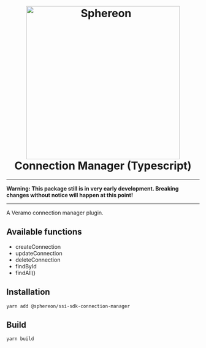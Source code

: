 <!--suppress HtmlDeprecatedAttribute -->
<h1 align="center">
  <br>
  <a href="https://www.sphereon.com"><img src="https://sphereon.com/content/themes/sphereon/assets/img/logo.svg" alt="Sphereon" width="400"></a>
  <br>Connection Manager (Typescript) 
  <br>
</h1>

---

**Warning: This package still is in very early development. Breaking changes without notice will happen at this point!**

---

A Veramo connection manager plugin.

## Available functions

- createConnection
- updateConnection
- deleteConnection
- findById
- findAll()

## Installation

```shell
yarn add @sphereon/ssi-sdk-connection-manager
```

## Build

```shell
yarn build
```
